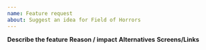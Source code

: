 ```yaml
---
name: Feature request
about: Suggest an idea for Field of Horrors
---
```

**Describe the feature**
**Reason / impact**
**Alternatives**
**Screens/Links**
